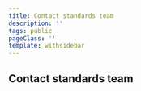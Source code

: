```yaml
---
title: Contact standards team
description: ''
tags: public
pageClass: ''
template: withsidebar
---
```


## Contact standards team
